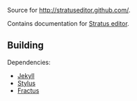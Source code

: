 Source for <http://stratuseditor.github.com/>.

Contains documentation for
[Stratus editor](https://github.com/stratuseditor/stratus).


## Building

Dependencies:

  * [Jekyll](https://github.com/mojombo/jekyll)
  * [Stylus](https://github.com/LearnBoost/stylus)
  * [Fractus](https://github.com/stratuseditor/fractus)
